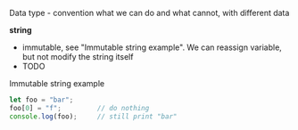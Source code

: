 Data type - convention what we can do and what cannot, with different data

**string**
* immutable, see "Immutable string example". We can reassign variable, but not modify the string itself
* TODO





Immutable string example
```js
let foo = "bar";
foo[0] = "f";         // do nothing
console.log(foo);     // still print "bar"
```
